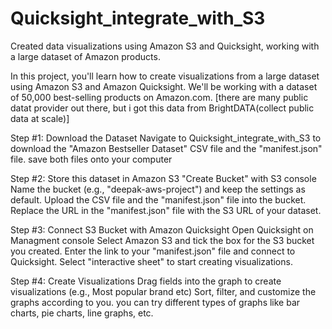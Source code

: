 # Quicksight_integrate_with_S3
Created data visualizations using Amazon S3 and Quicksight, working with a large dataset of Amazon products.

In this project, you'll learn how to create visualizations from a large dataset using Amazon S3 and Amazon Quicksight. We'll be working with a dataset of 50,000 best-selling products on Amazon.com. [there are many public datat provider out there, but i got this data from BrightDATA(collect public data at scale)]

Step #1: Download the Dataset
Navigate to Quicksight_integrate_with_S3 to download the "Amazon Bestseller Dataset" CSV file and the "manifest.json" file.
save both files onto your computer

Step #2: Store this dataset in Amazon S3
"Create Bucket" with S3 console  
Name the bucket (e.g., "deepak-aws-project") and keep the settings as default.
Upload the CSV file and the "manifest.json" file into the bucket.
Replace the URL in the "manifest.json" file with the S3 URL of your dataset.

Step #3: Connect S3 Bucket with Amazon Quicksight
Open Quicksight on Managment console
Select Amazon S3 and tick the box for the S3 bucket you created.
Enter the link to your "manifest.json" file and connect to Quicksight.
Select "interactive sheet" to start creating visualizations.

Step #4: Create Visualizations
Drag fields into the graph to create visualizations (e.g., Most popular brand etc)
Sort, filter, and customize the graphs according to you.
you can try different types of graphs like bar charts, pie charts, line graphs, etc.
